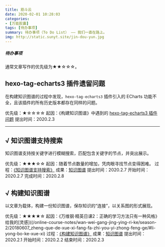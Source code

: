 ```yaml
---
title: 筋斗云
date: 2020-02-01 10:28:03
categories:
- [万能胶囊]
tags: [待办事项]
summary: 待办事项（To Do List） —— 我们一直在路上。
img: http://static.sunyt.site/jin-dou-yun.jpg
---
```


##### 待办事项

通常文章写作的优先级为★★☆☆☆。


<div class="anchor" id="hexo-tag-echarts3-cha-jian-yi-liu-wen-ti"></div>

## hexo-tag-echarts3 插件遗留问题

在构建知识图谱的过程中发现，`hexo-tag-echarts3` 插件引入的 ECharts 功能不全，且该插件的所有历史版本都存在同样的问题。

优先级：★☆☆☆☆
起因：《构建知识图谱》中遇到的 [hexo-tag-echarts3 插件问题](/hexo/knowledge-graph/build/#hexo-tag-echarts3-cha-jian-yi-liu-wen-ti)
提出时间：2020.2.3

---

## √ 知识图谱支持搜索

知识图谱支持按关键字进行模糊搜索，匹配包含关键字的节点，并突出展示。

优先级：★★★☆☆
起因：随着节点数量的增加，凭肉眼寻找节点变得困难。
过程：[《知识图谱支持搜索》](/hexo/knowledge-graph/support-search/)
成果：[知识图谱](/tools/knowledge-graph/)
提出时间：2020.2.7
开始时间：2020.2.7
完成时间：2020.2.8


<div class="anchor" id="kai-fa-zhi-shi-tu-pu"></div>

## √ 构建知识图谱

以文章为载体，构建一份知识图谱，保存知识的“连接”，以关系图的形式展现。

优先级：★★★★☆
起因：《万维钢·精英日课2：正确的学习方法只有一种风格》给我的[灵感]((/online-course-notes/wan-wei-gang-jing-ying-ri-ke/season-2/20180607_zheng-que-de-xue-xi-fang-fa-zhi-you-yi-zhong-feng-ge/#li-yong-bo-ke-xue-xi)
过程：[《构建知识图谱》](/hexo/knowledge-graph/build/)
成果：[知识图谱](/tools/knowledge-graph/)
提出时间：2020.2.1
开始时间：2020.2.2
结束时间：2020.2.3
